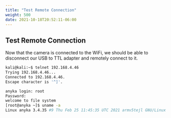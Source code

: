 ```yaml
---
title: "Test Remote Connection"
weight: 500
date: 2021-10-18T20:52:11-06:00
---
```




## Test Remote Connection
Now that the camera is connected to the WiFi, we should be able to disconnect our USB to TTL adapter and remotely connect to it.
```sh
kali@kali:~$ telnet 192.168.4.46
Trying 192.168.4.46...
Connected to 192.168.4.46.
Escape character is '^]'.

anyka login: root
Password:
welcome to file system
[root@anyka ~]$ uname -a
Linux anyka 3.4.35 #9 Thu Feb 25 11:45:35 UTC 2021 armv5tejl GNU/Linux
```
